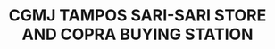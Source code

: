 ---
title: "CGMJ TAMPOS SARI-SARI STORE AND COPRA BUYING STATION"
url: /sindangan/cgmj-tampos-sari-sari-store-and-copra-buying-station/
shop: Supermarkt
---